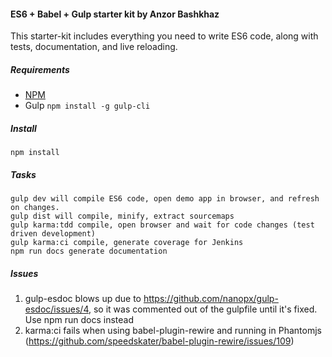 #### ES6 + Babel + Gulp starter kit by Anzor Bashkhaz

This starter-kit includes everything you need to write ES6 code, along with tests, documentation, and live reloading.

##### Requirements
* [NPM](https://nodejs.org/)
* Gulp
    `npm install -g gulp-cli`

##### Install
    npm install

##### Tasks
    gulp dev will compile ES6 code, open demo app in browser, and refresh on changes.
    gulp dist will compile, minify, extract sourcemaps
    gulp karma:tdd compile, open browser and wait for code changes (test driven development)
    gulp karma:ci compile, generate coverage for Jenkins
    npm run docs generate documentation

##### Issues

1. gulp-esdoc blows up due to https://github.com/nanopx/gulp-esdoc/issues/4, so it was commented out of the gulpfile until it's fixed. Use npm run docs instead
2. karma:ci fails when using babel-plugin-rewire and running in Phantomjs (https://github.com/speedskater/babel-plugin-rewire/issues/109)
